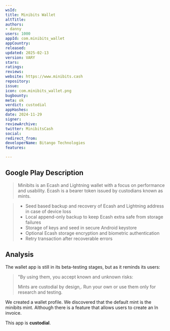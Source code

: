 ```yaml
---
wsId: 
title: Minibits Wallet
altTitle: 
authors:
- danny
users: 1000
appId: com.minibits_wallet
appCountry: 
released: 
updated: 2025-02-13
version: VARY
stars: 
ratings: 
reviews: 
website: https://www.minibits.cash
repository: 
issue: 
icon: com.minibits_wallet.png
bugbounty: 
meta: ok
verdict: custodial
appHashes: 
date: 2024-11-29
signer: 
reviewArchive: 
twitter: MinibitsCash
social: 
redirect_from: 
developerName: Bitango Technologies
features: 

---
```


## Google Play Description

> Minibits is an Ecash and Lightning wallet with a focus on performance and usability. Ecash is a bearer token issued by custodians known as mints.

> - Seed based backup and recovery of Ecash and Lightning address in case of device loss
> - Local append-only backup to keep Ecash extra safe from storage failures
> - Storage of keys and seed in secure Android keystore
> - Optional Ecash storage encryption and biometric authentication
> - Retry transaction after recoverable errors

## Analysis 

The wallet app is still in its beta-testing stages, but as it reminds its users: 

> "By using them, you accept known and unknown risks:
>
> Mints are custodial by design,. Run your own or use them only for research and testing.

We created a wallet profile. We discovered that the default mint is the minibits mint. Although there is a feature that allows users to create an ln invoice. 

This app is **custodial**.

